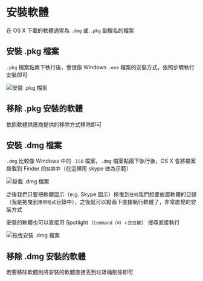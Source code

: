 # 安裝軟體

在 OS X 下載的軟體通常為 `.dmg` 或 `.pkg` 副檔名的檔案

## 安裝 .pkg 檔案

`.pkg` 檔案點兩下執行後，會很像 Windows `.exe` 檔案的安裝方式，依照步驟執行安裝即可

![安裝 .pkg 檔案](http://i.imgur.com/8X1sOME.png)

## 移除 .pkg 安裝的軟體

依照軟體供應商提供的移除方式移除即可

## 安裝 .dmg 檔案

`.dmg` 比較像 Windows 中的 `.ISO` 檔案，`.dmg` 檔案點兩下執行後，OS X 會將檔案掛載到 Finder 的`裝置`中（在這裡用 skype 做為示範）


![掛載 .dmg 檔案](http://i.imgur.com/Q5av4Yc.png)

之後我們只要把軟體圖示（e.g. Skype 圖示）拖曳到`任何`我們想要放置軟體的目錄（我是拖曳到`應用程式`目錄中），之後就可以點兩下直接執行軟體了，非常直覺的安裝方式

安裝的軟體也可以直接用 Spotlight（`Command（⌘）`+`空白鍵`） 搜尋直接執行

![拖曳安裝 .dmg 檔案](http://i.imgur.com/cPDTxY8.png)


## 移除 .dmg 安裝的軟體

若要移除軟體則將安裝的軟體直接丟到垃圾桶刪除即可
